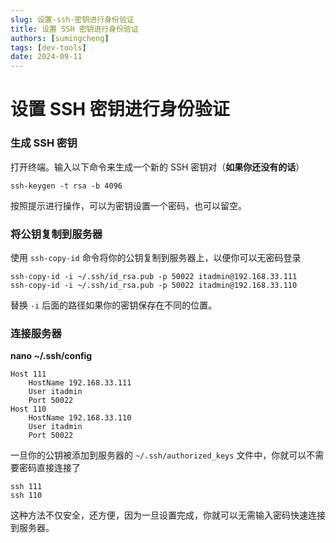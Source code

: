 ```yaml
---
slug: 设置-ssh-密钥进行身份验证
title: 设置 SSH 密钥进行身份验证
authors: [sumingcheng]
tags: [dev-tools]
date: 2024-09-11
---
```


# 设置 SSH 密钥进行身份验证

### 生成 SSH 密钥

打开终端。输入以下命令来生成一个新的 SSH 密钥对（**如果你还没有的话**）

```
ssh-keygen -t rsa -b 4096
```

按照提示进行操作，可以为密钥设置一个密码，也可以留空。

### 将公钥复制到服务器

使用 `ssh-copy-id` 命令将你的公钥复制到服务器上，以便你可以无密码登录

```
ssh-copy-id -i ~/.ssh/id_rsa.pub -p 50022 itadmin@192.168.33.111
ssh-copy-id -i ~/.ssh/id_rsa.pub -p 50022 itadmin@192.168.33.110
```

替换 `-i` 后面的路径如果你的密钥保存在不同的位置。

### 连接服务器

**nano ~/.ssh/config**

```
Host 111
    HostName 192.168.33.111
    User itadmin
    Port 50022
Host 110
    HostName 192.168.33.110
    User itadmin
    Port 50022
```

一旦你的公钥被添加到服务器的 `~/.ssh/authorized_keys` 文件中，你就可以不需要密码直接连接了

```
ssh 111
ssh 110
```

这种方法不仅安全，还方便，因为一旦设置完成，你就可以无需输入密码快速连接到服务器。
